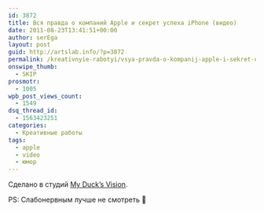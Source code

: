 ```yaml
---
id: 3872
title: Вся правда о компаний Apple и секрет успеха iPhone (видео)
date: 2011-08-23T13:41:51+00:00
author: serEga
layout: post
guid: http://artslab.info/?p=3872
permalink: /kreativnyie-rabotyi/vsya-pravda-o-kompanij-apple-i-sekret-uspexa-iphone-video/
onswipe_thumb:
  - SKIP
prosmotr:
  - 1005
wpb_post_views_count:
  - 1549
dsq_thread_id:
  - 1563423251
categories:
  - Креативные работы
tags:
  - apple
  - video
  - юмор
---
```

<center>
</center>

Сделано в студий [My Duck&#8217;s Vision](http://mdvision.ru/).
  
PS: Слабонервным лучше не смотреть 🙂